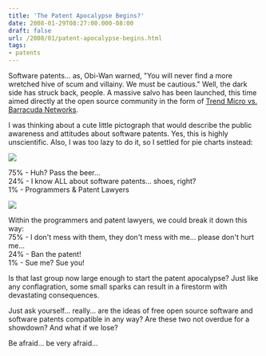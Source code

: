```yaml
---
title: 'The Patent Apocalypse Begins?'
date: 2008-01-29T08:27:00.000-08:00
draft: false
url: /2008/01/patent-apocalypse-begins.html
tags: 
- patents
---
```


Software patents... as, Obi-Wan warned, "You will never find a more wretched hive of scum and villainy. We must be cautious." Well, the dark side has struck back, people. A massive salvo has been launched, this time aimed directly at the open source community in the form of [Trend Micro vs. Barracuda Networks](http://www.linux.com/feature/125807).  
  
I was thinking about a cute little pictograph that would describe the public awareness and attitudes about software patents. Yes, this is highly unscientific. Also, I was too lazy to do it, so I settled for pie charts instead:  
  
[![](http://1.bp.blogspot.com/_SgxaAaUGqzY/R6DcZwXvTFI/AAAAAAAAA_A/_3azFYu_dQk/s400/Picture+1.png)](http://1.bp.blogspot.com/_SgxaAaUGqzY/R6DcZwXvTFI/AAAAAAAAA_A/_3azFYu_dQk/s1600-h/Picture+1.png)  
  
  
75% - Huh? Pass the beer...  
24% - I know ALL about software patents... shoes, right?  
1% - Programmers & Patent Lawyers  
  
[![](http://4.bp.blogspot.com/_SgxaAaUGqzY/R6DdPgXvTGI/AAAAAAAAA_I/zyaU7si-zbU/s400/Picture+2.png)](http://4.bp.blogspot.com/_SgxaAaUGqzY/R6DdPgXvTGI/AAAAAAAAA_I/zyaU7si-zbU/s1600-h/Picture+2.png)  
  
Within the programmers and patent lawyers, we could break it down this way:  
75% - I don't mess with them, they don't mess with me... please don't hurt me...  
24% - Ban the patent!  
1% - Sue me? Sue you!  
  
Is that last group now large enough to start the patent apocalypse? Just like any conflagration, some small sparks can result in a firestorm with devastating consequences.  
  
Just ask yourself... really... are the ideas of free open source software and software patents compatible in any way? Are these two not overdue for a showdown? And what if we lose?  
  
Be afraid... be very afraid...